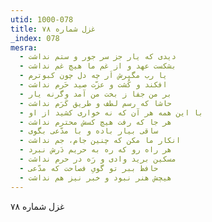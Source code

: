 ```yaml
---
utid: 1000-078
title: غزل شماره ۷۸
_index: 078
mesra:
  - دیدی که یار جز سر جور و ستم نداشت
  - بشکست عهد و از غم ما هیچ غم نداشت
  - یا رب مگیرش اَر چه دل چون کبوترم
  - افکند و کُشت و عزّت صید حَرم نداشت
  - بر من جفا ز بخت من آمد وگرنه یار
  - حاشا که رسم لطف و طریق کَرَم نداشت
  - با این همه هر آن که نه خواری کشید از او
  - هر جا که رفت هیچ کسش محترم نداشت
  - ساقی بیار باده و با مدّعی بگوی
  - انکار ما مکن که چنین جام، جم نداشت
  - هر راه رو که ره به حریم دَرش نبرد
  - مسکین برید وادی و رَه در حرم نداشت
  - حافظ ببر تو گویِ فصاحت که مدّعی
  - هیچش هنر نبود و خبر نیز هم نداشت
---
```

غزل شماره ۷۸
